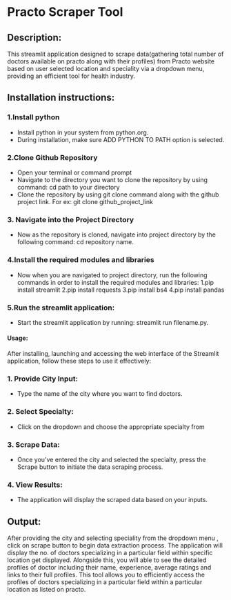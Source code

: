 #                                                        Practo Scraper Tool
## Description:
This  streamlit application designed to scrape data(gathering total number of doctors available on practo along with their profiles) from Practo website based on user selected location and  speciality via a dropdown menu, providing an efficient tool for health industry.

## Installation instructions:
### 1.Install python 
 -	Install python in your system from python.org.
 -	During installation, make sure ADD PYTHON TO PATH option is selected.
### 2.Clone Github Repository
-	Open your terminal or command prompt
-	Navigate to the directory you want to clone the repository by using command: cd path to your directory
-	Clone the repository by using git clone command along with the github project link. For ex: git clone github_project_link
### 3. Navigate into the Project Directory
-	Now as the repository is cloned, navigate into project directory by the following command: cd repository name.
### 4.Install the required modules and libraries
-	Now when you are navigated to project directory, run the following commands in order to install the required modules and libraries:
1.pip install streamlit
2.pip install requests
3.pip install bs4
4.pip install pandas
### 5.Run the streamlit application:
-	Start the streamlit application by running: streamlit run filename.py.
                              
#### Usage:
After installing, launching and accessing the web interface of the Streamlit application, follow these steps to use it effectively:
### 1.	Provide City Input:
-	Type the name of the city where you want to find doctors.
### 2.	Select Specialty:
-	Click on the dropdown and choose the appropriate specialty from 
### 3.	Scrape Data:
-	Once you’ve entered the city and selected the specialty, press the Scrape button to initiate the data scraping process.
### 4.	View Results:
-	The application will display the scraped data based on your inputs.

## Output:
After providing the city and selecting speciality from the dropdown menu , click on scrape button to begin data extraction process. The application will display the no. of doctors specializing in a particular field within specific location get displayed. Alongside this, you will able to see the detailed profiles of doctor including their name, experience, average ratings and links to their full profiles. This tool allows you to efficiently access the profiles of doctors specializing in a particular field within a particular location as listed on practo.


